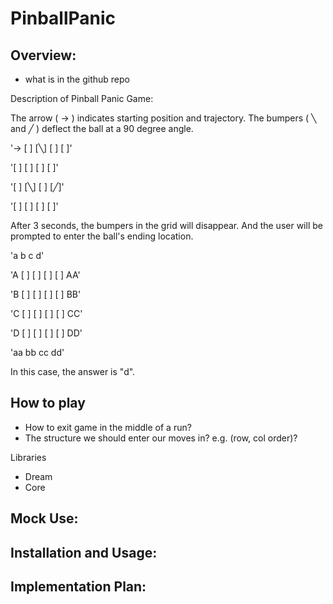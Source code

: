 # PinballPanic

Overview:
-
- what is in the github repo

Description of Pinball Panic Game:

The arrow ( -> ) indicates starting position and trajectory.
The bumpers ( ╲ and ╱ ) deflect the ball at a 90 degree angle.

'-> [ ] [╲] [ ] [ ]'

  '[ ] [ ] [ ] [ ]'
  
  '[ ] [╲] [ ] [╱]'
  
  '[ ] [ ] [ ] [ ]'

After 3 seconds, the bumpers in the grid will disappear. And the user will be prompted to enter the ball's ending location.

   'a   b   c   d'
   
'A [ ] [ ] [ ] [ ] AA'

'B [ ] [ ] [ ] [ ] BB'

'C [ ] [ ] [ ] [ ] CC'

'D [ ] [ ] [ ] [ ] DD'

 'aa  bb  cc  dd'

In this case, the answer is "d". 

How to play
-
- How to exit game in the middle of a run?
- The structure we should enter our moves in? e.g. (row, col order)?

Libraries
- Dream
- Core

Mock Use:
-

Installation and Usage:
- 

Implementation Plan:
-
